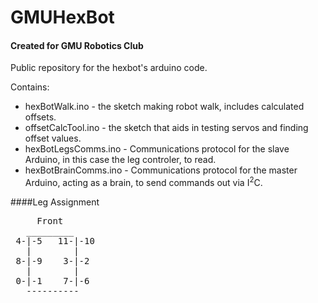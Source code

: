 # GMUHexBot
#### Created for GMU Robotics Club

Public repository for the hexbot's arduino code.

Contains:
* hexBotWalk.ino - the sketch making robot walk, includes calculated offsets.
* offsetCalcTool.ino - the sketch that aids in testing servos and finding offset values.
* hexBotLegsComms.ino - Communications protocol for the slave Arduino, in this case the leg controler, to read.
* hexBotBrainComms.ino - Communications protocol for the master Arduino, acting as a brain, to send commands out via I<sup>2</sup>C.

####Leg Assignment
<pre>
     Front
   _________
 4-|-5   11-|-10
   |        |
 8-|-9    3-|-2
   |        |
 0-|-1    7-|-6
   ----------
</pre>
